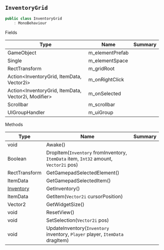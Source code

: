 ## `InventoryGrid`

```csharp
public class InventoryGrid
    : MonoBehaviour

```

Fields

| Type | Name | Summary | 
| --- | --- | --- | 
| GameObject | m_elementPrefab |  | 
| Single | m_elementSpace |  | 
| RectTransform | m_gridRoot |  | 
| Action&lt;InventoryGrid, ItemData, Vector2i&gt; | m_onRightClick |  | 
| Action&lt;InventoryGrid, ItemData, Vector2i, Modifier&gt; | m_onSelected |  | 
| Scrollbar | m_scrollbar |  | 
| UIGroupHandler | m_uiGroup |  | 


Methods

| Type | Name | Summary | 
| --- | --- | --- | 
| void | Awake() |  | 
| Boolean | DropItem(`Inventory` fromInventory, `ItemData` item, `Int32` amount, `Vector2i` pos) |  | 
| RectTransform | GetGamepadSelectedElement() |  | 
| ItemData | GetGamepadSelectedItem() |  | 
| [Inventory](./Inventory.md) | GetInventory() |  | 
| ItemData | GetItem(`Vector2i` cursorPosition) |  | 
| Vector2 | GetWidgetSize() |  | 
| void | ResetView() |  | 
| void | SetSelection(`Vector2i` pos) |  | 
| void | UpdateInventory(`Inventory` inventory, `Player` player, `ItemData` dragItem) |  | 


